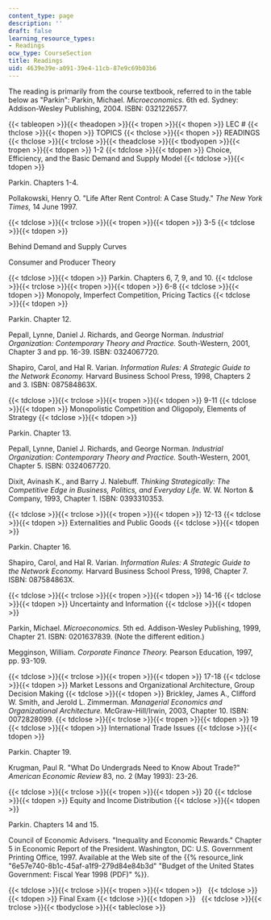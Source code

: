 ```yaml
---
content_type: page
description: ''
draft: false
learning_resource_types:
- Readings
ocw_type: CourseSection
title: Readings
uid: 4639e39e-a091-39e4-11cb-87e9c69b03b6
---
```

The reading is primarily from the course textbook, referred to in the table below as "Parkin": Parkin, Michael. *Microeconomics.* 6th ed. Sydney: Addison-Wesley Publishing, 2004. ISBN: 0321226577.

{{< tableopen >}}{{< theadopen >}}{{< tropen >}}{{< thopen >}}
LEC #
{{< thclose >}}{{< thopen >}}
TOPICS
{{< thclose >}}{{< thopen >}}
READINGS
{{< thclose >}}{{< trclose >}}{{< theadclose >}}{{< tbodyopen >}}{{< tropen >}}{{< tdopen >}}
1-2
{{< tdclose >}}{{< tdopen >}}
Choice, Efficiency, and the Basic Demand and Supply Model
{{< tdclose >}}{{< tdopen >}}

Parkin. Chapters 1-4.

Pollakowski, Henry O. "Life After Rent Control: A Case Study." *The New York Times,* 14 June 1997.

{{< tdclose >}}{{< trclose >}}{{< tropen >}}{{< tdopen >}}
3-5
{{< tdclose >}}{{< tdopen >}}

Behind Demand and Supply Curves

Consumer and Producer Theory

{{< tdclose >}}{{< tdopen >}}
Parkin. Chapters 6, 7, 9, and 10.
{{< tdclose >}}{{< trclose >}}{{< tropen >}}{{< tdopen >}}
6-8
{{< tdclose >}}{{< tdopen >}}
Monopoly, Imperfect Competition, Pricing Tactics
{{< tdclose >}}{{< tdopen >}}

Parkin. Chapter 12.

Pepall, Lynne, Daniel J. Richards, and George Norman. *Industrial Organization: Contemporary Theory and Practice.* South-Western, 2001, Chapter 3 and pp. 16-39. ISBN: 0324067720.

Shapiro, Carol, and Hal R. Varian. *Information Rules: A Strategic Guide to the Network Economy.* Harvard Business School Press, 1998, Chapters 2 and 3. ISBN: 087584863X.

{{< tdclose >}}{{< trclose >}}{{< tropen >}}{{< tdopen >}}
9-11
{{< tdclose >}}{{< tdopen >}}
Monopolistic Competition and Oligopoly, Elements of Strategy
{{< tdclose >}}{{< tdopen >}}

Parkin. Chapter 13.

Pepall, Lynne, Daniel J. Richards, and George Norman. *Industrial Organization: Contemporary Theory and Practice.* South-Western, 2001, Chapter 5. ISBN: 0324067720.

Dixit, Avinash K., and Barry J. Nalebuff. *Thinking Strategically: The Competitive Edge in Business, Politics, and Everyday Life.* W. W. Norton & Company, 1993, Chapter 1. ISBN: 0393310353.

{{< tdclose >}}{{< trclose >}}{{< tropen >}}{{< tdopen >}}
12-13
{{< tdclose >}}{{< tdopen >}}
Externalities and Public Goods
{{< tdclose >}}{{< tdopen >}}

Parkin. Chapter 16.

Shapiro, Carol, and Hal R. Varian. *Information Rules: A Strategic Guide to the Network Economy.* Harvard Business School Press, 1998, Chapter 7. ISBN: 087584863X.

{{< tdclose >}}{{< trclose >}}{{< tropen >}}{{< tdopen >}}
14-16
{{< tdclose >}}{{< tdopen >}}
Uncertainty and Information
{{< tdclose >}}{{< tdopen >}}

Parkin, Michael. *Microeconomics.* 5th ed. Addison-Wesley Publishing, 1999, Chapter 21. ISBN: 0201637839. (Note the different edition.)

Megginson, William. *Corporate Finance Theory.* Pearson Education, 1997, pp. 93-109.

{{< tdclose >}}{{< trclose >}}{{< tropen >}}{{< tdopen >}}
17-18
{{< tdclose >}}{{< tdopen >}}
Market Lessons and Organizational Architecture, Group Decision Making
{{< tdclose >}}{{< tdopen >}}
Brickley, James A., Clifford W. Smith, and Jerold L. Zimmerman. *Managerial Economics and Organizational Architecture.* McGraw-Hill/Irwin, 2003, Chapter 10. ISBN: 0072828099.
{{< tdclose >}}{{< trclose >}}{{< tropen >}}{{< tdopen >}}
19
{{< tdclose >}}{{< tdopen >}}
International Trade Issues
{{< tdclose >}}{{< tdopen >}}

Parkin. Chapter 19.

Krugman, Paul R. "What Do Undergrads Need to Know About Trade?" *American Economic Review* 83, no. 2 (May 1993): 23-26.

{{< tdclose >}}{{< trclose >}}{{< tropen >}}{{< tdopen >}}
20
{{< tdclose >}}{{< tdopen >}}
Equity and Income Distribution
{{< tdclose >}}{{< tdopen >}}

Parkin. Chapters 14 and 15.

Council of Economic Advisers. "Inequality and Economic Rewards." Chapter 5 in Economic Report of the President. Washington, DC: U.S. Government Printing Office, 1997. Available at the Web site of the {{% resource_link "6e57e740-8b1c-45af-a1f9-279d84e84b3d" "Budget of the United States Government: Fiscal Year 1998 (PDF)" %}}.

{{< tdclose >}}{{< trclose >}}{{< tropen >}}{{< tdopen >}}
 
{{< tdclose >}}{{< tdopen >}}
Final Exam
{{< tdclose >}}{{< tdopen >}}
 
{{< tdclose >}}{{< trclose >}}{{< tbodyclose >}}{{< tableclose >}}
